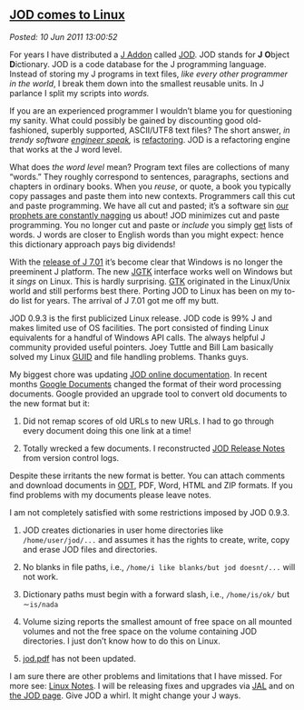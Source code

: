 [JOD comes to
Linux](http://bakerjd99.wordpress.com/2011/06/10/jod-comes-to-linux/)
-----------------------------------------------------------------------------------

*Posted: 10 Jun 2011 13:00:52*

For years I have distributed a [J
Addon](http://www.jsoftware.com/jwiki/Addons) called
[JOD](http://bakerjd99.wordpress.com/the-jod-page/). JOD stands for
**J** **O**bject **D**ictionary. JOD is a code database for the J
programming language. Instead of storing my J programs in text files,
*like every other programmer in the world*, I break them down into the
smallest reusable units. In J parlance I split my scripts into *words.*

If you are an experienced programmer I wouldn’t blame you for
questioning my sanity. What could possibly be gained by discounting good
old-fashioned, superbly supported, ASCII/UTF8 text files? The short
answer, *in trendy software [engineer
speak](http://ee.cleversoul.com/fun/engspeak.html),* is
[refactoring](http://c2.com/cgi/wiki?WhatIsRefactoring). JOD is a
refactoring engine that works at the J word level.

What does *the word level* mean? Program text files are collections of
many “words.” They roughly correspond to sentences, paragraphs, sections
and chapters in ordinary books. When you *reuse*, or quote, a book you
typically copy passages and paste them into new contexts. Programmers
call this cut and paste programming. We have all cut and pasted; it’s a
software sin [our](http://c2.com/cgi/wiki?CopyAndPasteProgramming)
[prophets are constantly
nagging](http://c2.com/cgi/wiki?CopyAndPasteProgramming) us about! JOD
minimizes cut and paste programming. You no longer cut and paste or
*include* you simply
[get](https://docs.google.com/document/d/1Vk-PQrdPEISp0SL4eDaGDgg5HpATarPPvXHryC12I8M/edit?hl=en\_US\&pli=1#)
lists of words. J words are closer to English words than you might
expect: hence this dictionary approach pays big dividends!

With the [release of J
7.01](http://bakerjd99.wordpress.com/2011/02/12/j-7-01-now-playing-in-your-browser/)
it’s become clear that Windows is no longer the preeminent J platform.
The new
[JGTK](http://www.jsoftware.com/jwiki/System/Installation/J701/Gtk#Install)
interface works well on Windows but it *sings* on Linux. This is hardly
surprising. [GTK](http://www.gtk.org/) originated in the Linux/Unix
world and still performs best there. Porting JOD to Linux has been on my
to-do list for years. The arrival of J 7.01 got me off my butt.

JOD 0.9.3 is the first publicized Linux release. JOD code is 99% J and
makes limited use of OS facilities. The port consisted of finding Linux
equivalents for a handful of Windows API calls. The always helpful J
community provided useful pointers. Joey Tuttle and Bill Lam basically
solved my Linux
[GUID](http://en.wikipedia.org/wiki/Globally\_unique\_identifier) and
file handling problems. Thanks guys.

My biggest chore was updating [JOD online
documentation](https://docs.google.com/document/d/1pR1kc27OwTEGZ4BavhYT4RVvAtlEEUzueT9T-URY9t0/edit?hl=en\_US).
In recent months [Google Documents](https://docs.google.com) changed the
format of their word processing documents. Google provided an upgrade
tool to convert old documents to the new format but it:

1.  Did not remap scores of old URLs to new URLs. I had to go through
    every document doing this one link at a time!

2.  Totally wrecked a few documents. I reconstructed [JOD Release
    Notes](https://docs.google.com/document/d/1aBdt8rwdOq\_CQ52qRQ-js1MwiaovC2pxlQq-Z9VosOg/edit?hl=en\_US)
    from version control logs.

Despite these irritants the new format is better. You can attach
comments and download documents in
[ODT](http://www.coolutils.com/Formats/ODT), PDF, Word, HTML and ZIP
formats. If you find problems with my documents please leave notes.

I am not completely satisfied with some restrictions imposed by JOD
0.9.3.

1.  JOD creates dictionaries in user home directories like
    `/home/user/jod/...` and assumes it has the rights to create, write,
    copy and erase JOD files and directories.

2.  No blanks in file paths, i.e.,
    `/home/i like blanks/but jod doesnt/...` will not work.

3.  Dictionary paths must begin with a forward slash, i.e.,
    `/home/is/ok/` but $\sim$`is/nada`

4.  Volume sizing reports the smallest amount of free space on all
    mounted volumes and not the free space on the volume containing JOD
    directories. I just don’t know how to do this on Linux.

5.  [jod.pdf](http://www.box.net/shared/gajfu50gc0) has not been
    updated.

I am sure there are other problems and limitations that I have missed.
For more see: [Linux
Notes](https://docs.google.com/document/d/18pwvvpeuJiU\_HCsuReiKyOxmZORrlMRe45OYE\_cWq0w/edit?hl=en\_US).
I will be releasing fixes and upgrades via
[JAL](http://www.jsoftware.com/jwiki/JAL/User%20Guide) and on [the JOD
page](http://bakerjd99.wordpress.com/the-jod-page/). Give JOD a whirl.
It might change your J ways.
